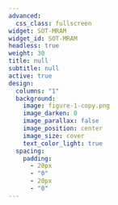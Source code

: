 ```yaml
---
advanced:
  css_class: fullscreen
widget: SOT-MRAM
widget_id: SOT-MRAM
headless: true
weight: 30
title: null
subtitle: null
active: true
design:
  columns: "1"
  background:
    image: figure-1-copy.png
    image_darken: 0
    image_parallax: false
    image_position: center
    image_size: cover
    text_color_light: true
  spacing:
    padding:
      - 20px
      - "0"
      - 20px
      - "0"
---
```

